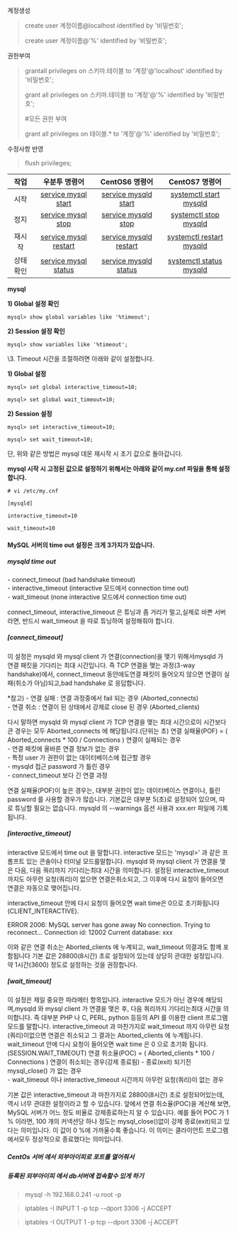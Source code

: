 
계정생성

> create user 계정이름@localhost identified by '비밀번호';         
>
> create user 계정이름@'%' identified by '비밀번호';    



권한부여

> grantall privileges on 스키마.테이블 to '계정'@'localhost' identified by '비밀번호';
>
> grant all privileges on 스키마.테이블 to '계정'@'%' identified by '비밀번호';
>
> #모든 권한 부여
>
> grant all privileges on 테이블.*  to '계정'@'%' identified by '비밀번호';



수정사항 반영

>  flush privileges;





|   작업   |                        우분투 명령어                         |                        CentOS6 명령어                        |                        CentOS7 명령어                        |
| :------: | :----------------------------------------------------------: | :----------------------------------------------------------: | :----------------------------------------------------------: |
|   시작   | [service mysql start](https://zetawiki.com/w/index.php?title=Service_mysql_start&action=edit&redlink=1) | [service mysqld start](https://zetawiki.com/w/index.php?title=Service_mysqld_start&action=edit&redlink=1) | [systemctl start mysqld](https://zetawiki.com/w/index.php?title=Systemctl_start_mysqld&action=edit&redlink=1) |
|   정지   | [service mysql stop](https://zetawiki.com/w/index.php?title=Service_mysql_stop&action=edit&redlink=1) | [service mysqld stop](https://zetawiki.com/w/index.php?title=Service_mysqld_stop&action=edit&redlink=1) | [systemctl stop mysqld](https://zetawiki.com/w/index.php?title=Systemctl_stop_mysqld&action=edit&redlink=1) |
|  재시작  | [service mysql restart](https://zetawiki.com/w/index.php?title=Service_mysql_restart&action=edit&redlink=1) | [service mysqld restart](https://zetawiki.com/w/index.php?title=Service_mysqld_restart&action=edit&redlink=1) | [systemctl restart mysqld](https://zetawiki.com/w/index.php?title=Systemctl_restart_mysqld&action=edit&redlink=1) |
| 상태확인 | [service mysql status](https://zetawiki.com/w/index.php?title=Service_mysql_status&action=edit&redlink=1) | [service mysqld status](https://zetawiki.com/w/index.php?title=Service_mysqld_status&action=edit&redlink=1) | [systemctl status mysqld](https://zetawiki.com/w/index.php?title=Systemctl_status_mysqld&action=edit&redlink=1) |

**mysql**

**1) Global 설정 확인**

```
mysql> show global variables like '%timeout';
```

**2) Session 설정 확인**

```
mysql> show variables like '%timeout';
```

\3. Timeout 시간을 조절하려면 아래와 같이 설정합니다.

**1) Global 설정**

```
mysql> set global interactive_timeout=10;

mysql> set global wait_timeout=10;
```

**2) Session 설정**

```
mysql> set interactive_timeout=10;

mysql> set wait_timeout=10;
```

단, 위와 같은 방법은 mysql 데몬 재시작 시 초기 값으로 돌아갑니다. 

**mysql 시작 시 고정된 값으로 설정하기 위해서는 아래와 같이 my.cnf 파일을 통해 설정합니다.**

```
# vi /etc/my.cnf

[mysqld]

interactive_timeout=10

wait_timeout=10
```

 

#### MySQL 서버의 time out 설정은 크게 3가지가 있습니다. 

#####  mysqld time out 

  \- connect_timeout (bad handshake timeout)   
  \- interactive_timeout (interactive 모드에서 connection time out)   
  \- wait_timeout (none interactive 모드에서 connection time out) 

connect_timeout, interactive_timeout 은 튜닝과 좀 거리가 멀고,실제로 바쁜 서버라면, 
반드시 wait_timeout 을 따로 튜닝하여 설정해줘야 합니다. 

##### [connect_timeout] 

이 설정은 mysqld 와 mysql client 가 연결(connection)을 맺기 위해서mysqld 가 연결 패킷을 기다리는 최대 시간입니다. 
즉 TCP 연결을 맺는 과정(3-way handshake)에서, connect_timeout 동안에도연결 패킷이 들어오지 않으면 연결이 실패(취소가 아님)되고,bad handshake 로 응답합니다. 

 *참고) 
    \- 연결 실패 : 연결 과정중에서 fail 되는 경우 (Aborted_connects)   
    \- 연결 취소 : 연결이 된 상태에서 강제로 close 된 경우 (Aborted_clients) 

다시 말하면 mysqld 와 mysql client 가 TCP 연결을 맺는 최대 시간으로이 시간보다 큰 경우는 모두 Aborted_connects 에 해당됩니다.(단위는 초) 
 연결 실패율(POF) = (   Aborted_connects * 100 / Connections ) 
 연결이 실패되는 경우    
    \- 연결 패킷에 올바른 연결 정보가 없는 경우   
    \- 특정 user 가 권한이 없는 데이터베이스에 접근할 경우   
    \- mysqld 접근 password 가 틀린 경우   
    \- connect_timeout 보다 긴 연결 과정 

연결 실패율(POF)이 높은 경우는, 대부분 권한이 없는 데이터베이스 연결이나, 틀린 password 를 사용할 경우가 많습니다. 
기본값은 대부분 5(초)로 설정되어 있으며, 따로 튜닝할 필요는 없습니다. 
mysqld 의 --warnings 옵션 사용과 xxx.err 파일에 기록됩니다. 



##### [interactive_timeout] 

interactive 모드에서 time out 을 말합니다. 
interactive 모드는 'mysql>' 과 같은 프롬프트 있는 콘솔이나 터미널 모드를말합니다. 
mysqld 와 mysql client 가 연결을 맺은 다음, 다음 쿼리까지 기다리는최대 시간을 의미합니다. 
설정된 interactive_timeout 까지도 아무런 요청(쿼리)이 없으면 연결은취소되고, 
그 이후에 다시 요청이 들어오면 연결은 자동으로 맺어집니다. 

interactive_timeout 안에 다시 요청이 들어오면 wait time은 0으로 초기화됩니다(CLIENT_INTERACTIVE). 

 ERROR 2006: MySQL server has gone away No connection. Trying to reconnect... Connection id:  12002 Current database: xxx 

이와 같은 연결 취소는 Aborted_clients 에 누계되고, wait_timeout 의결과도 함께 포함됩니다 
기본 값은 28800(8시간) 초로 설정되어 있는데 상당히 관대한 설정입니다. 
약 1시간(3600) 정도로 설정하는 것을 권장합니다. 



##### [wait_timeout] 

이 설정은 제일 중요한 파라메터 항목입니다. 
interactive 모드가 아닌 경우에 해당되며,mysqld 와 mysql client 가 연결을 맺은 후, 
다음 쿼리까지 기다리는최대 시간을 의미합니다. 
즉 대부분 PHP 나 C, PERL, python 등등의 API 를 이용한 client 프로그램모드를 말합니다. 
interactive_timeout 과 마찬가지로 wait_timeout 까지 아무런 요청(쿼리)이없으면 연결은 취소되고 
그 결과는 Aborted_clients 에 누계됩니다. 
wait_timeout 안에 다시 요청이 들어오면 wait time 은 0 으로 초기화 됩니다.(SESSION.WAIT_TIMEOUT) 
 연결 취소율(POC) = (   Aborted_clients * 100 / Connections ) 
 연결이 취소되는 경우(강제 종료됨) 
   \- 종료(exit) 되기전 mysql_close() 가 없는 경우   
   \- wait_timeout 이나 interactive_timeout 시간까지 아무런 요청(쿼리)이 없는 경우 

기본 값은 interactive_timeout 과 마찬가지로 28800(8시간) 초로 설정되어있는데, 역시 너무 관대한 설정이라고 할 수 있습니다. 
앞에서 연결 취소율(POC)을 계산해 보면, MySQL 서버가 어느 정도 비율로 강제종료하는지 알 수 있습니다. 
예를 들어 POC 가 1 % 이라면, 100 개의 커넥션당 하나 정도는 mysql_close()없이 강제 종료(exit)되고 있다는 의미입니다. 
이 값이 0 %에 가까울수록 좋습니다. 이 의미는 클라이언트 프로그램에서모두 정상적으로 종료했다는 의미입니다.





##### CentOs 서버 에서 외부아이피로 포트를 열어줘서

##### 등록된 외부아이피 에서 db서버에 접속할수 있게 하기

> mysql -h 192.168.0.241 -u root -p

>  iptables -I INPUT 1 -p tcp --dport 3306 -j ACCEPT

> iptables -I OUTPUT 1 -p tcp --dport 3306 -j ACCEPT

